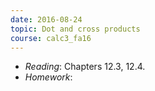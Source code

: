 ```yaml
---
date: 2016-08-24
topic: Dot and cross products
course: calc3_fa16
---
```

- *Reading*: Chapters 12.3, 12.4.
- *Homework*:

